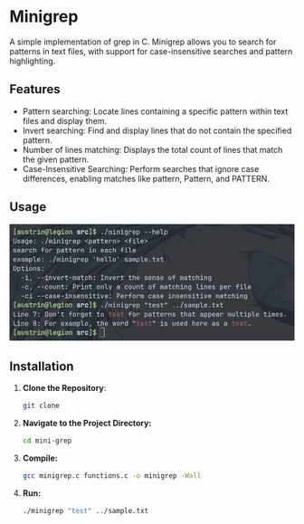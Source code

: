 # Minigrep
A simple implementation of grep in C. Minigrep allows you to search for patterns in text files, with support for case-insensitive searches and pattern highlighting.

## Features
- Pattern searching: Locate lines containing a specific pattern within text files and display them.
- Invert searching: Find and display lines that do not contain the specified pattern.
- Number of lines matching: Displays the total count of lines that match the given pattern.
- Case-Insensitive Searching: Perform searches that ignore case differences, enabling matches like pattern, Pattern, and PATTERN.

## Usage
![usage](screenshots/working.png)


## Installation
1. **Clone the Repository**:
   ```bash
   git clone 
2. **Navigate to the Project Directory:**
    ```bash
   cd mini-grep 
3. **Compile:**
   ```bash
   gcc minigrep.c functions.c -o minigrep -Wall       

4. **Run:**
   ```bash
   ./minigrep "test" ../sample.txt
